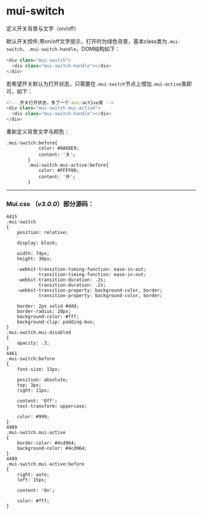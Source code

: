 # mui-switch

定义开关背景与文字（on\/off）

默认开关控件,带on\/off文字提示，打开时为绿色背景，基本class类为`.mui-switch`、`.mui-switch-handle`，DOM结构如下：

```js
<div class="mui-switch">
  <div class="mui-switch-handle"></div>
</div>
```

若希望开关默认为打开状态，只需要在`.mui-switch`节点上增加`.mui-active`类即可，如下：

```js
<!-- 开关打开状态，多了一个.mui-active类 -->
<div class="mui-switch mui-active">
  <div class="mui-switch-handle"></div>
</div>
```

重新定义背景文字与颜色：

```
.mui-switch:before{
            color: #8A6DE9;
            content: '关';
        }
        .mui-switch.mui-active:before{
            color: #FFFF00;
            content: '开';
        }
```

---

### Mui.css （_v3.0.0_）部分源码：

```
4415
.mui-switch
{
    position: relative;

    display: block;

    width: 74px;
    height: 30px;

    -webkit-transition-timing-function: ease-in-out;
            transition-timing-function: ease-in-out;
    -webkit-transition-duration: .2s;
            transition-duration: .2s;
    -webkit-transition-property: background-color, border;
            transition-property: background-color, border;

    border: 2px solid #ddd;
    border-radius: 20px;
    background-color: #fff;
    background-clip: padding-box;
}
.mui-switch.mui-disabled
{
    opacity: .3;
}
4461
.mui-switch:before
{
    font-size: 13px;

    position: absolute;
    top: 3px;
    right: 11px;

    content: 'Off';
    text-transform: uppercase;

    color: #999;
}
4489
.mui-switch.mui-active
{
    border-color: #4cd964;
    background-color: #4cd964;
}
4499
.mui-switch.mui-active:before
{
    right: auto;
    left: 15px;

    content: 'On';

    color: #fff;
}
```

